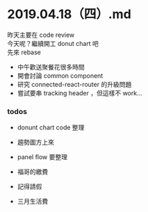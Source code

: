 
# 2019.04.18（四）.md

昨天主要在 code review  
今天呢？繼續開工 donut chart 吧  
先來 rebase  
- 中午歡送聚餐花很多時間
- 開會討論 common component
- 研究 connected-react-router 的升級問題
- 嘗試要串 tracking header ，但這樣不 work...

### todos
- donunt chart code 整理
- 趨勢圖方上來
- panel flow 要整理

- 福哥的繳費
- 記得請假
- 三月生活費
